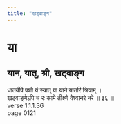 ```yaml
---
title: "खट्वाङ्ग"
---
```


# या
## यान, यातृ, श्री, खट्वाङ्ग
धातर्यपि पशौ यं स्यात् या याने यातरि श्रियाम् ।<BR>खट्वाङ्गेऽपि च रः कामे तीक्ष्णे वैश्वानरे नरे ॥ ३६ ॥<BR>verse 1.1.1.36<BR>page 0121


